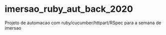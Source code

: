 # imersao_ruby_aut_back_2020
Projeto de automacao com ruby/cucumber/httpart/RSpec para a semana de imersao
